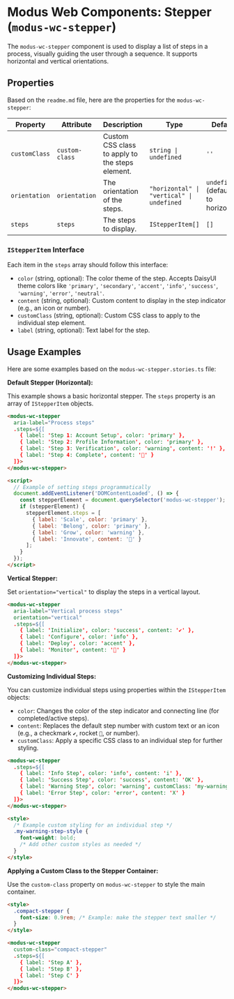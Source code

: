# Modus Web Components: Stepper (`modus-wc-stepper`)

The `modus-wc-stepper` component is used to display a list of steps in a process, visually guiding the user through a sequence. It supports horizontal and vertical orientations.

## Properties

Based on the `readme.md` file, here are the properties for the `modus-wc-stepper`:

| Property      | Attribute      | Description                                     | Type                                      | Default                              |
| ------------- | -------------- | ----------------------------------------------- | ----------------------------------------- | ------------------------------------ |
| `customClass` | `custom-class` | Custom CSS class to apply to the steps element. | `string \| undefined`                     | `''`                                 |
| `orientation` | `orientation`  | The orientation of the steps.                   | `"horizontal" \| "vertical" \| undefined` | `undefined` (defaults to horizontal) |
| `steps`       | `steps`        | The steps to display.                           | `IStepperItem[]`                          | `[]`                                 |

### `IStepperItem` Interface

Each item in the `steps` array should follow this interface:

- `color` (string, optional): The color theme of the step. Accepts DaisyUI theme colors like `'primary'`, `'secondary'`, `'accent'`, `'info'`, `'success'`, `'warning'`, `'error'`, `'neutral'`.
- `content` (string, optional): Custom content to display in the step indicator (e.g., an icon or number).
- `customClass` (string, optional): Custom CSS class to apply to the individual step element.
- `label` (string, optional): Text label for the step.

## Usage Examples

Here are some examples based on the `modus-wc-stepper.stories.ts` file:

**Default Stepper (Horizontal):**

This example shows a basic horizontal stepper. The `steps` property is an array of `IStepperItem` objects.

```html
<modus-wc-stepper
  aria-label="Process steps"
  .steps=${[
    { label: 'Step 1: Account Setup', color: 'primary' },
    { label: 'Step 2: Profile Information', color: 'primary' },
    { label: 'Step 3: Verification', color: 'warning', content: '!' },
    { label: 'Step 4: Complete', content: '🚀' }
  ]}>
</modus-wc-stepper>

<script>
  // Example of setting steps programmatically
  document.addEventListener('DOMContentLoaded', () => {
    const stepperElement = document.querySelector('modus-wc-stepper');
    if (stepperElement) {
      stepperElement.steps = [
        { label: 'Scale', color: 'primary' },
        { label: 'Belong', color: 'primary' },
        { label: 'Grow', color: 'warning' },
        { label: 'Innovate', content: '🚀' }
      ];
    }
  });
</script>
```

**Vertical Stepper:**

Set `orientation="vertical"` to display the steps in a vertical layout.

```html
<modus-wc-stepper
  aria-label="Vertical process steps"
  orientation="vertical"
  .steps=${[
    { label: 'Initialize', color: 'success', content: '✔' },
    { label: 'Configure', color: 'info' },
    { label: 'Deploy', color: 'accent' },
    { label: 'Monitor', content: '👀' }
  ]}>
</modus-wc-stepper>
```

**Customizing Individual Steps:**

You can customize individual steps using properties within the `IStepperItem` objects:

- `color`: Changes the color of the step indicator and connecting line (for completed/active steps).
- `content`: Replaces the default step number with custom text or an icon (e.g., a checkmark `✔`, rocket `🚀`, or number).
- `customClass`: Apply a specific CSS class to an individual step for further styling.

```html
<modus-wc-stepper
  .steps=${[
    { label: 'Info Step', color: 'info', content: 'i' },
    { label: 'Success Step', color: 'success', content: 'OK' },
    { label: 'Warning Step', color: 'warning', customClass: 'my-warning-step-style' },
    { label: 'Error Step', color: 'error', content: 'X' }
  ]}>
</modus-wc-stepper>

<style>
  /* Example custom styling for an individual step */
  .my-warning-step-style {
    font-weight: bold;
    /* Add other custom styles as needed */
  }
</style>
```

**Applying a Custom Class to the Stepper Container:**

Use the `custom-class` property on `modus-wc-stepper` to style the main container.

```html
<style>
  .compact-stepper {
    font-size: 0.9rem; /* Example: make the stepper text smaller */
  }
</style>

<modus-wc-stepper
  custom-class="compact-stepper"
  .steps=${[
    { label: 'Step A' },
    { label: 'Step B' },
    { label: 'Step C' }
  ]}>
</modus-wc-stepper>
```

```

```
